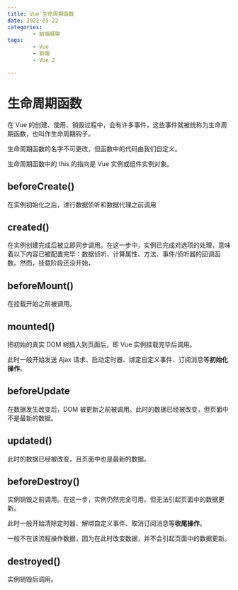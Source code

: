 ```yaml
---
title: Vue 生命周期函数
date: 2022-05-22
categories:
        - 前端框架
tags:
        - Vue
        - 前端
        - Vue 2

---
```


# 生命周期函数

在 Vue 的创建、使用、销毁过程中，会有许多事件，这些事件就被统称为生命周期函数，也叫作生命周期钩子。

生命周期函数的名字不可更改，但函数中的代码由我们自定义。

生命周期函数中的 this 的指向是 Vue 实例或组件实例对象。

## beforeCreate()

在实例初始化之后，进行数据侦听和数据代理之前调用

## created()

在实例创建完成后被立即同步调用。在这一步中，实例已完成对选项的处理，意味着以下内容已被配置完毕：数据侦听、计算属性、方法、事件/侦听器的回调函数。然而，挂载阶段还没开始，

## beforeMount()

在挂载开始之前被调用。

## mounted()

把初始的真实 DOM 树插入到页面后，即 Vue 实例挂载完毕后调用。

此时一般开始发送 Ajax 请求、启动定时器、绑定自定义事件、订阅消息等**初始化操作**。

## beforeUpdate

在数据发生改变后，DOM 被更新之前被调用。此时的数据已经被改变，但页面中不是最新的数据。

## updated()

此时的数据已经被改变，且页面中也是最新的数据。

## beforeDestroy()

实例销毁之前调用。在这一步，实例仍然完全可用。但无法引起页面中的数据更新。

此时一般开始清除定时器、解绑自定义事件、取消订阅消息等**收尾操作**。

一般不在该流程操作数据，因为在此时改变数据，并不会引起页面中的数据更新。

## destroyed()

实例销毁后调用。
